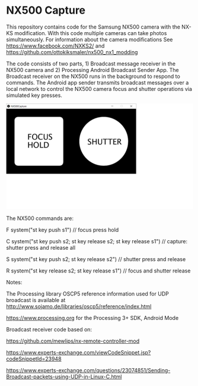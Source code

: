 # NX500 Capture

This repository contains code for the Samsung NX500 camera with the NX-KS modification. With this code multiple cameras can take photos simultaneously. For information about the camera modifications See https://www.facebook.com/NXKS2/ and https://github.com/ottokiksmaler/nx500_nx1_modding

The code consists of two parts, 1) Broadcast message receiver in the NX500 camera and 2) Processing Android Broadcast Sender App. The Broadcast receiver on the NX500 runs in the background to respond to commands. The Android app sender transmits broadcast messages over a local network to control the NX500 camera focus and shutter operations via simulated key presses. 


![App Screen](./NX500Capture/NX500app.png)

The NX500 commands are:

F  system("st key push s1") // focus press hold

C  system("st key push s2; st key release s2; st key release s1") // capture: shutter press and release all

S  system("st key push s2; st key release s2") // shutter press and release

R  system("st key release s2; st key release s1") // focus and shutter release

Notes:

The Processing library OSCP5 reference information used for UDP broadcast is available at http://www.sojamo.de/libraries/oscp5/reference/index.html

https://www.processing.org for the Processing 3+ SDK, Android Mode

Broadcast receiver code based on:

https://github.com/mewlips/nx-remote-controller-mod

https://www.experts-exchange.com/viewCodeSnippet.jsp?codeSnippetId=23948

https://www.experts-exchange.com/questions/23074851/Sending-Broadcast-packets-using-UDP-in-Linux-C.html
